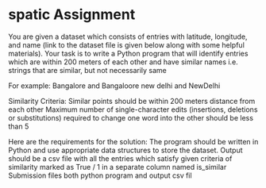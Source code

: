 # spatic Assignment
 
You are given a dataset which consists of entries with latitude, longitude, and name (link to the dataset file is given below along with some helpful materials).  Your task is to write a Python program that will identify entries which are within 200 meters of each other and have similar names i.e. strings that are similar, but not necessarily same 

For example: 
	Bangalore and Bangaloore
new delhi and NewDelhi

Similarity Criteria:
Similar points should be within 200 meters distance from each other
 Maximum number of single-character edits (insertions, deletions or substitutions) required to change one word into the other should be less than 5

Here are the requirements for the solution:
The program should be written in Python and use appropriate data structures to store the dataset.
Output should be a csv file with all the entries which satisfy given criteria of similarity marked as True / 1 in a separate column named is_similar
Submission files both python program and output csv fil
